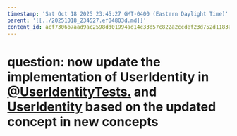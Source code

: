 ```yaml
---
timestamp: 'Sat Oct 18 2025 23:45:27 GMT-0400 (Eastern Daylight Time)'
parent: '[[../20251018_234527.ef04803d.md]]'
content_id: acf7306b7aad9ac2598dd01994ad14c33d57c822a2ccdef23d752d1183ac8b9c
---
```


# question: now update the implementation of UserIdentity in [@UserIdentityTests.](src/concepts/DueStack/UserIdentity.test.ts) and [UserIdentity](src/concepts/DueStack/UserIdentity.ts) based on the updated concept in new concepts
